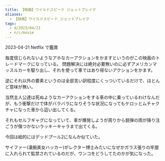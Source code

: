 ```yaml
---
title: 【映画】ワイルドスピード ジェットブレイク
aliases:
  - 【映画】ワイルドスピード_ジェットブレイク
tags:
  - d/2023/04/21
  - n/c/movie
---
```


2023-04-21 Netflix で鑑賞

毎度信じられないようなアホなカーアクションをかますというのがこの映画のトレードマークになっている。
問題解決には絶対必要無いのに必ずアメリカンマッスルカーを駆り出し、それを使って車ではあり得ないアクションをかます。

逆にそれ以外の要素というのは全部言い訳程度にくっついているだけで、ほとんど意味が無い。

当然主人公達は死ぬようなカーアクションをする車の中に乗っているわけなんだが、もう衝撃だけで体がバラバラになりそうな状況になってもケロッとムチャクチャになった車から這い出してくる。

それもセルフギャグになっていて、車が爆発しようが周りから銃弾の雨が降り注ごうが傷つかないラッキーキャラまで出てくる。

今回は絵的にはデッドプール2になんか似ていた。

サイファー(凄腕美女ハッカー)がレクター博士みたいになぜかガラス張りの牢屋に入れられて監禁されているのだが、ウンコをどうしてたのかが気になった。







